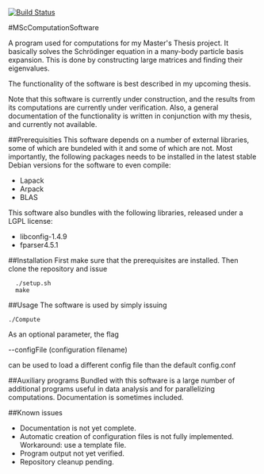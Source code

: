 [![Build Status](https://travis-ci.org/riklund/MScComputationSoftware.png)](https://travis-ci.org/riklund/MScComputationSoftware)


#MScComputationSoftware

A program used for computations for my Master's Thesis project. It basically solves the Schrödinger equation in a many-body particle basis expansion. This is done by constructing large matrices and finding their eigenvalues. 

The functionality of the software is best described in my upcoming thesis.

Note that this software is currently under construction, and the results from its computations are currently under verification. Also, a general documentation of the functionality is written in conjunction with my thesis, and currently not available.

##Prerequisities
This software depends on a number of external libraries, some of which are bundeled with it and some of which are not. Most importantly, the following packages needs to be installed in the latest stable Debian versions for the software to even compile:

* Lapack
* Arpack
* BLAS

This software also bundles with the following libraries, released under a LGPL license:

* libconfig-1.4.9
* fparser4.5.1



##Installation
First make sure that the prerequisites are installed. Then clone the repository and issue

	  ./setup.sh
	  make




##Usage
The software is used by simply issuing 

	./Compute

As an optional parameter, the flag 

   --configFile (configuration filename)

can be used to load a different config file than the default config.conf


##Auxiliary programs
Bundled with this software is a large number of additional programs useful in data analysis and for parallelizing computations. Documentation is sometimes included. 


##Known issues

* Documentation is not yet complete.
* Automatic creation of configuration files is not fully implemented. Workaround: use a template file.
* Program output not yet verified.
* Repository cleanup pending.
